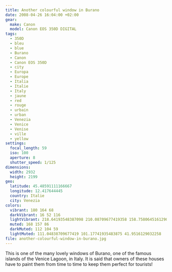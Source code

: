 ```yaml
---
title: Another colourful window in Burano
date: 2008-04-26 16:04:00 +02:00
gear:
  make: Canon
  model: Canon EOS 350D DIGITAL
tags:
  - 350D
  - bleu
  - blue
  - Burano
  - Canon
  - Canon EOS 350D
  - city
  - Europa
  - Europe
  - Italia
  - Italie
  - Italy
  - jaune
  - red
  - rouge
  - urbain
  - urban
  - Venezia
  - Venice
  - Venise
  - ville
  - yellow
settings:
  focal_length: 59
  iso: 100
  aperture: 8
  shutter_speed: 1/125
dimensions:
  width: 2932
  height: 2199
geo:
  latitude: 45.48591111166667
  longitude: 12.417644445
  country: Italie
  city: Venezia
colors:
  vibrant: 180 164 68
  darkVibrant: 16 52 116
  lightVibrant: 218.64193548387098 210.08709677419358 158.75806451612902
  muted: 168 157 86
  darkMuted: 112 104 59
  lightMuted: 111.04838709677419 101.17741935483875 41.9516129032258
file: another-colourful-window-in-burano.jpg
---
```


This is one of the many lovely windows of Burano, one of the famous islands of the Venice Lagoon, in Italy. It is said that owners of these houses have to paint them from time to time to keep them perfect for tourists!
